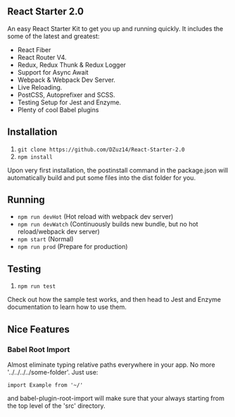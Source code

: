 
## React Starter 2.0 ##
An easy React Starter Kit to get you up and running quickly. It includes the some of the latest and greatest:

 - React Fiber
 - React Router V4.
 - Redux, Redux Thunk & Redux Logger
 - Support for Async Await
 - Webpack & Webpack Dev Server.
 - Live Reloading.
 - PostCSS, Autoprefixer and SCSS.
 - Testing Setup for Jest and Enzyme.
 - Plenty of cool Babel plugins

## Installation ##

 1. `git clone https://github.com/DZuz14/React-Starter-2.0`
 2. `npm install`

 Upon very first installation, the postinstall command in the package.json will automatically build and put some files
 into the dist folder for you.
## Running ##

- `npm run devHot` (Hot reload with webpack dev server)
- `npm run devWatch` (Continuously builds new bundle, but no hot reload/webpack dev server)
- `npm start` (Normal)
- `npm run prod` (Prepare for production)

## Testing ##

1. `npm run test`

Check out how the sample test works, and then head to Jest and Enzyme documentation to learn how to use them.

## Nice Features ##

### Babel Root Import ###
Almost eliminate typing relative paths everywhere in your app. No more '../../../../some-folder'.
Just use:

`import Example from '~/'`

and babel-plugin-root-import will make sure that your always starting from the top level of the 'src' directory.
